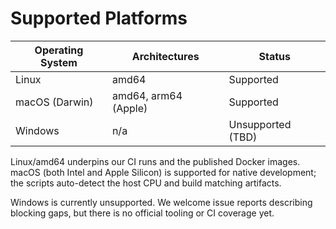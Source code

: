 # Supported Platforms

| Operating System | Architectures        | Status            |
| ---------------- | -------------------- | ----------------- |
| Linux            | amd64                | Supported         |
| macOS (Darwin)   | amd64, arm64 (Apple) | Supported         |
| Windows          | n/a                  | Unsupported (TBD) |

Linux/amd64 underpins our CI runs and the published Docker images. macOS (both Intel and Apple Silicon) is supported for native development; the scripts auto-detect the host CPU and build matching artifacts.

Windows is currently unsupported. We welcome issue reports describing blocking gaps, but there is no official tooling or CI coverage yet.

